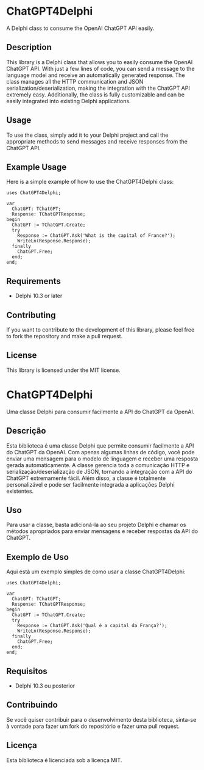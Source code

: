# ChatGPT4Delphi
A Delphi class to consume the OpenAI ChatGPT API easily.

## Description
This library is a Delphi class that allows you to easily consume the OpenAI ChatGPT API. With just a few lines of code, you can send a message to the language model and receive an automatically generated response. The class manages all the HTTP communication and JSON serialization/deserialization, making the integration with the ChatGPT API extremely easy. Additionally, the class is fully customizable and can be easily integrated into existing Delphi applications.

## Usage
To use the class, simply add it to your Delphi project and call the appropriate methods to send messages and receive responses from the ChatGPT API.

## Example Usage
Here is a simple example of how to use the ChatGPT4Delphi class:

```delphi
uses ChatGPT4Delphi;

var
  ChatGPT: TChatGPT;
  Response: TChatGPTResponse;
begin
  ChatGPT := TChatGPT.Create;
  try
    Response := ChatGPT.Ask('What is the capital of France?');
    WriteLn(Response.Response);
  finally
    ChatGPT.Free;
  end;
end;
```
## Requirements
- Delphi 10.3 or later

## Contributing
If you want to contribute to the development of this library, please feel free to fork the repository and make a pull request.

## License
This library is licensed under the MIT license.

# ChatGPT4Delphi
Uma classe Delphi para consumir facilmente a API do ChatGPT da OpenAI.

## Descrição
Esta biblioteca é uma classe Delphi que permite consumir facilmente a API do ChatGPT da OpenAI. Com apenas algumas linhas de código, você pode enviar uma mensagem para o modelo de linguagem e receber uma resposta gerada automaticamente. A classe gerencia toda a comunicação HTTP e serialização/deserialização de JSON, tornando a integração com a API do ChatGPT extremamente fácil. Além disso, a classe é totalmente personalizável e pode ser facilmente integrada a aplicações Delphi existentes.

## Uso
Para usar a classe, basta adicioná-la ao seu projeto Delphi e chamar os métodos apropriados para enviar mensagens e receber respostas da API do ChatGPT.

## Exemplo de Uso
Aqui está um exemplo simples de como usar a classe ChatGPT4Delphi:

```delphi
uses ChatGPT4Delphi;

var
  ChatGPT: TChatGPT;
  Response: TChatGPTResponse;
begin
  ChatGPT := TChatGPT.Create;
  try
    Response := ChatGPT.Ask('Qual é a capital da França?');
    WriteLn(Response.Response);
  finally
    ChatGPT.Free;
  end;
end;
```

## Requisitos
- Delphi 10.3 ou posterior

## Contribuindo
Se você quiser contribuir para o desenvolvimento desta biblioteca, sinta-se à vontade para fazer um fork do repositório e fazer uma pull request.

## Licença
Esta biblioteca é licenciada sob a licença MIT.
